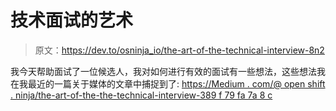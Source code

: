 # 技术面试的艺术

> 原文：<https://dev.to/osninja_io/the-art-of-the-technical-interview-8n2>

我今天帮助面试了一位候选人，我对如何进行有效的面试有一些想法，这些想法我在我最近的一篇关于媒体的文章中捕捉到了:
[https://Medium . com/@ open shift . ninja/the-art-of-the-the-technical-interview-389 f 79 fa 7a 8 c](https://medium.com/@openshift.ninja/the-art-of-the-technical-interview-389f79fa7a8c)